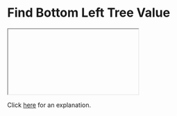 # Find Bottom Left Tree Value 

<iframe></iframe>

Click [here](Explanation.md) for an explanation.


